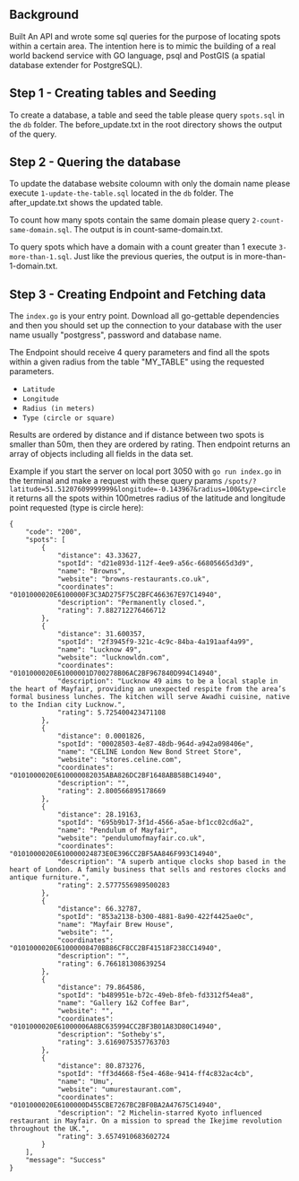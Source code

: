 ## Background

Built An API and wrote some sql queries for the purpose of locating spots within a certain area. The intention here is to mimic the building of a real world backend service with GO language, psql and PostGIS (a spatial database extender for PostgreSQL).

## Step 1 - Creating tables and Seeding

To create a database, a table and seed the table please query `spots.sql` in the `db` folder. The before_update.txt in the root directory shows the output of the query.

## Step 2 - Quering the database

To update the database website coloumn with only the domain name please execute `1-update-the-table.sql` located in the `db` folder. The after_update.txt shows the updated table.

To count how many spots contain the same domain please query `2-count-same-domain.sql`. The output is in count-same-domain.txt.

To query spots which have a domain with a count greater than 1 execute `3-more-than-1.sql`. Just like the previous queries, the output is in more-than-1-domain.txt.

## Step 3 - Creating Endpoint and Fetching data

The `index.go` is your entry point. Download all go-gettable dependencies and then you should set up the connection to your database with the user name usually "postgress", password and database name.

The Endpoint should receive 4 query parameters and find all the spots within a given radius from the table "MY_TABLE" using the requested parameters.

- `Latitude`
- `Longitude`
- `Radius (in meters)`
- `Type (circle or square)`

Results are ordered by distance and if distance between two spots is smaller than 50m, then they are ordered by rating. Then endpoint returns an array of objects including all fields in the data set.

Example if you start the server on local port 3050 with `go run index.go` in the terminal and make a request with these query params `/spots/?latitude=51.51207609999999&longitude=-0.143967&radius=100&type=circle` it returns all the spots within 100metres radius of the latitude and longitude point requested (type is circle here):

```http
{
	"code": "200",
	"spots": [
		{
			"distance": 43.33627,
			"spotId": "d21e893d-112f-4ee9-a56c-66805665d3d9",
			"name": "Browns",
			"website": "browns-restaurants.co.uk",
			"coordinates": "0101000020E6100000F3C3AD275F75C2BFC466367E97C14940",
			"description": "Permanently closed.",
			"rating": 7.882712276466712
		},
		{
			"distance": 31.600357,
			"spotId": "2f3945f9-321c-4c9c-84ba-4a191aaf4a99",
			"name": "Lucknow 49",
			"website": "lucknowldn.com",
			"coordinates": "0101000020E61000001D700278B06AC2BF967840D994C14940",
			"description": "Lucknow 49 aims to be a local staple in the heart of Mayfair, providing an unexpected respite from the area’s formal business lunches. The kitchen will serve Awadhi cuisine, native to the Indian city Lucknow.",
			"rating": 5.725400423471108
		},
		{
			"distance": 0.0001826,
			"spotId": "00028503-4e87-48db-964d-a942a098406e",
			"name": "CELINE London New Bond Street Store",
			"website": "stores.celine.com",
			"coordinates": "0101000020E610000082035ABA826DC2BF1648ABB58BC14940",
			"description": "",
			"rating": 2.800566895178669
		},
		{
			"distance": 28.19163,
			"spotId": "695b9b17-3f1d-4566-a5ae-bf1cc02cd6a2",
			"name": "Pendulum of Mayfair",
			"website": "pendulumofmayfair.co.uk",
			"coordinates": "0101000020E610000024873E0E396CC2BF5AA846F993C14940",
			"description": "A superb antique clocks shop based in the heart of London. A family business that sells and restores clocks and antique furniture.",
			"rating": 2.5777556989500283
		},
		{
			"distance": 66.32787,
			"spotId": "853a2138-b300-4881-8a90-422f4425ae0c",
			"name": "Mayfair Brew House",
			"website": "",
			"coordinates": "0101000020E61000008470BB86CF8CC2BF41518F238CC14940",
			"description": "",
			"rating": 6.766181308639254
		},
		{
			"distance": 79.864586,
			"spotId": "b489951e-b72c-49eb-8feb-fd3312f54ea8",
			"name": "Gallery 1&2 Coffee Bar",
			"website": "",
			"coordinates": "0101000020E61000006A8BC635994CC2BF3B01A83D80C14940",
			"description": "Sotheby's",
			"rating": 3.6169075357763703
		},
		{
			"distance": 80.873276,
			"spotId": "ff3d4668-f5e4-468e-9414-ff4c832ac4cb",
			"name": "Umu",
			"website": "umurestaurant.com",
			"coordinates": "0101000020E6100000D455CBE7267BC2BF0BA2A47675C14940",
			"description": "2 Michelin-starred Kyoto influenced restaurant in Mayfair. On a mission to spread the Ikejime revolution throughout the UK.",
			"rating": 3.6574910683602724
		}
	],
	"message": "Success"
}
```

